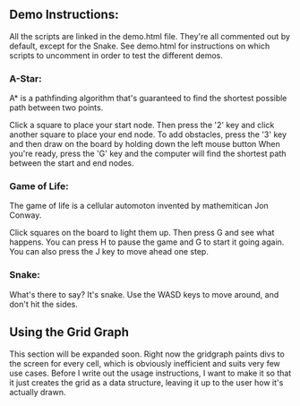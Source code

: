 
<h2>Demo Instructions:</h2>

All the scripts are linked in the demo.html file. They're all commented out by default, except for the Snake. See demo.html for 
instructions on which scripts to uncomment in order to test the different demos. 

<h3>A-Star:</h3>

A* is a pathfinding algorithm that's guaranteed to find the shortest possible path between two points.

Click a square to place your start node. 
Then press the '2' key and click another square to place your end node.
To add obstacles, press the '3' key and then draw on the board by holding down the left mouse button
When you're ready, press the 'G' key and the computer will find the shortest path between the start and end nodes. 

<h3>Game of Life:</h3> 

  The game of life is a cellular automoton invented by mathemitican Jon Conway.

  Click squares on the board to light them up. Then press G and see what happens. You can press H to pause the game
  and G to start it going again. You can also press the J key to move ahead one step. 

<h3>Snake:</h3> 

What's there to say? It's snake. Use the WASD keys to move around, and don't hit the sides. 

<h2>Using the Grid Graph</h2>




This section will be expanded soon. Right now the gridgraph paints divs to the screen for every cell, which is obviously inefficient and 
suits very few use cases. Before I write out the usage instructions, I want to make it so that it just creates the grid as a data structure,
leaving it up to the user how it's actually drawn. 
